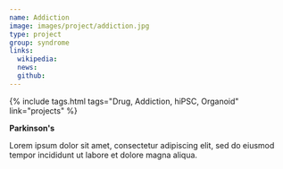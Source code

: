 ```yaml
---
name: Addiction
image: images/project/addiction.jpg
type: project
group: syndrome
links:
  wikipedia:
  news:
  github:
---
```


{%
  include tags.html
  tags="Drug, Addiction, hiPSC, Organoid"
  link="projects"
%}

<strong>Parkinson's</strong>

Lorem ipsum dolor sit amet, consectetur adipiscing elit, sed do eiusmod tempor incididunt ut labore et dolore magna aliqua.
